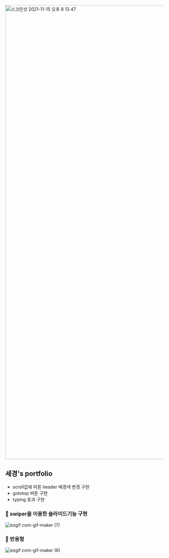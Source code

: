 <img width="1440" alt="스크린샷 2021-11-15 오후 8 13 47" src="https://user-images.githubusercontent.com/80687195/141772618-a57759e5-18e2-42ef-8375-8e60f6c4df16.png">

## 세경's portfolio
- scroll값에 따른 header 배경색 변경 구현
- gototop 버튼 구현
- typing 효과 구현

### 💎 swiper을 이용한 슬라이드기능 구현
![ezgif com-gif-maker (7)](https://user-images.githubusercontent.com/80687195/141772309-a24db2e5-97ea-4d4c-afeb-73a59966ea4a.gif)

### 💎 반응형
![ezgif com-gif-maker (6)](https://user-images.githubusercontent.com/80687195/141771579-3ecfaa0f-eca7-4b1c-96c1-ccff5b8f229a.gif)

